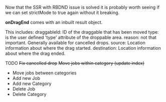 Now that the SSR with RBDND issue is solved it is probably worth seeing if we can set strictMode to true again without it breaking.

**onDragEnd**
comes with an inbuilt result object.

This includes:
draggableId: ID of the draggable that has been moved
type: is the user defined 'type' attribute of the droppable area.
reason: not that important. Generally available for cancelled drops.
source: Location information about where the drag started.
destination: Location information about where the drag ended.

TODO
~~Fix cancelled drop~~
~~Move jobs within category (update index)~~

- Move jobs between categories
- Add new Job
- Add new Category
- Delete Job
- Delete Category
